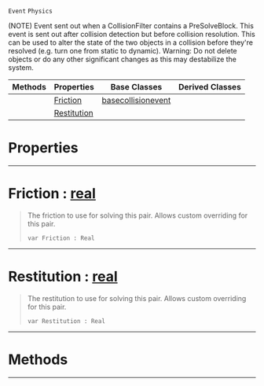  `Event` `Physics`



(NOTE) Event sent out when a CollisionFilter contains a PreSolveBlock. This event is sent out after collision detection but before collision resolution. This can be used to alter the state of the two objects in a collision before they're resolved (e.g. turn one from static to dynamic). Warning: Do not delete objects or do any other significant changes as this may destabilize the system.

|Methods|Properties|Base Classes|Derived Classes|
|---|---|---|---|
| |[ Friction](https://github.com/ZilchEngine/ZilchDocs/blob/master/code_reference/class_reference/presolveevent.markdown#friction-zilch-engine-doc)|[basecollisionevent](https://github.com/ZilchEngine/ZilchDocs/blob/master/code_reference/class_reference/basecollisionevent.markdown)| |
| |[ Restitution](https://github.com/ZilchEngine/ZilchDocs/blob/master/code_reference/class_reference/presolveevent.markdown#restitution-zilch-engine)| | |


 #  Properties


---  
 #  Friction : [real](https://github.com/ZilchEngine/ZilchDocs/blob/master/code_reference/nada_base_types/real.markdown)

> The friction to use for solving this pair. Allows custom overriding for this pair.
> ``` lang=cpp, name=Nada
> var Friction : Real


---  
 #  Restitution : [real](https://github.com/ZilchEngine/ZilchDocs/blob/master/code_reference/nada_base_types/real.markdown)

> The restitution to use for solving this pair. Allows custom overriding for this pair.
> ``` lang=cpp, name=Nada
> var Restitution : Real


---  
 #  Methods


---  
 

 
